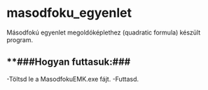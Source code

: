 masodfoku_egyenlet
==================

Másodfokú egyenlet megoldóképlethez (quadratic formula) készült program.


**###Hogyan futtasuk:###
-------------------------
-Töltsd le a MasodfokuEMK.exe fájt.
-Futtasd. 
